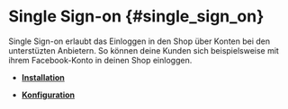 # Single Sign-on {#single_sign_on}

Single Sign-on erlaubt das Einloggen in den Shop über Konten bei den unterstüzten Anbietern. So können deine Kunden sich beispielsweise mit ihrem Facebook-Konto in deinen Shop einloggen.

-   **[Installation](7_6_1_Installation.md)**  

-   **[Konfiguration](7_6_2_Konfiguration.md)**  




